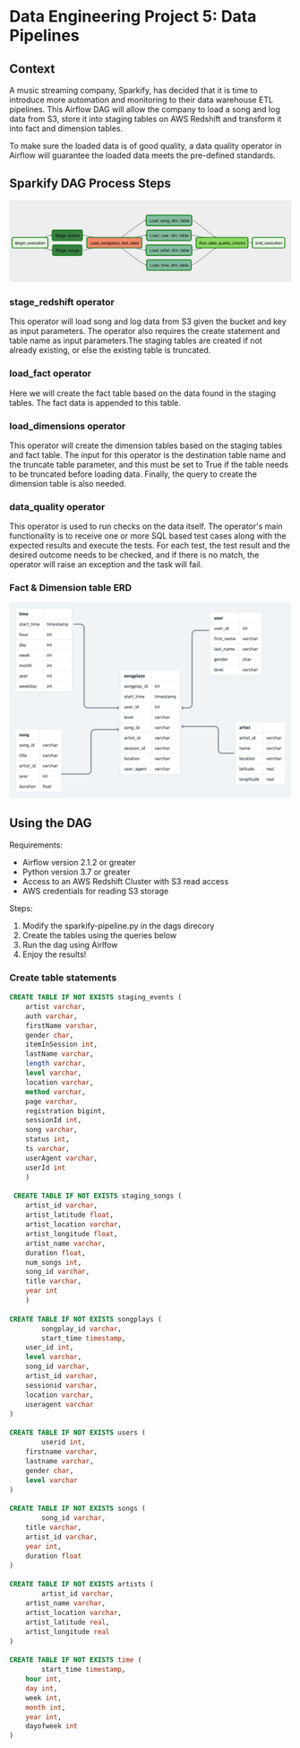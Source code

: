 # Data Engineering Project 5: Data Pipelines

## Context

A music streaming company, Sparkify, has decided that it is time to introduce more automation and monitoring to their data warehouse ETL pipelines. This Airflow DAG will allow the company to load a song and log data from S3, store it into staging tables on AWS Redshift and transform it into fact and dimension tables.

To make sure the loaded data is of good quality, a data quality operator in Airflow will guarantee the loaded data meets the pre-defined standards.

## Sparkify DAG Process Steps

![example-dag](example-dag.png)

### stage_redshift operator

This operator will load song and log data from S3 given the bucket and key as input parameters. The operator also requires the create statement and table name as input parameters.The staging tables are created if not already existing, or else the existing table is truncated.

### load_fact operator

Here we will create the fact table based on the data found in the staging tables. The fact data is appended to this table. 

### load_dimensions operator

This operator will create the dimension tables based on the staging tables and fact table. The input for this operator is the destination table name and the truncate table parameter, and this must be set to True if the table needs to be truncated before loading data. Finally, the query to create the dimension table is also needed.

### data_quality operator

This operator is used to run checks on the data itself. The operator's main functionality is to receive one or more SQL based test cases along with the expected results and execute the tests. For each test, the test result and the desired outcome needs to be checked, and if there is no match, the operator will raise an exception and the task will fail.

### Fact & Dimension table ERD

![Sparkify DWH](Sparkify_DWH.png)

## Using the DAG

Requirements: 

- Airflow version 2.1.2 or greater
- Python version 3.7 or greater
- Access to an AWS Redshift Cluster with S3 read access
- AWS credentials for reading S3 storage

Steps:

1. Modify the sparkify-pipeline.py in the dags direcory
2. Create the tables using the queries below
3. Run the dag using Airlfow
4. Enjoy the results!

### Create table statements

```sql
CREATE TABLE IF NOT EXISTS staging_events (
    artist varchar,
    auth varchar,
    firstName varchar,
    gender char,
    itemInSession int,
    lastName varchar,
    length varchar,
    level varchar,
    location varchar,
    method varchar,
    page varchar,
    registration bigint,
    sessionId int,
    song varchar,
    status int,
    ts varchar,
    userAgent varchar,
    userId int
    )
    
 CREATE TABLE IF NOT EXISTS staging_songs (
    artist_id varchar,
    artist_latitude float,
    artist_location varchar,
    artist_longitude float,
    artist_name varchar,
    duration float,
    num_songs int,
    song_id varchar,
    title varchar,
    year int
    )
    
CREATE TABLE IF NOT EXISTS songplays (
		songplay_id varchar,
		start_time timestamp,
  	user_id int,
  	level varchar,
  	song_id varchar,
  	artist_id varchar,
  	sessionid varchar,
  	location varchar,
  	useragent varchar
)

CREATE TABLE IF NOT EXISTS users (
		userid int,
  	firstname varchar,
  	lastname varchar,
  	gender char,
  	level varchar
)

CREATE TABLE IF NOT EXISTS songs (
		song_id varchar,
  	title varchar,
  	artist_id varchar,
  	year int,
  	duration float
)

CREATE TABLE IF NOT EXISTS artists (
		artist_id varchar,
  	artist_name varchar,
  	artist_location varchar,
  	artist_latitude real,
  	artist_longitude real
)

CREATE TABLE IF NOT EXISTS time (
		start_time timestamp,
  	hour int,
  	day int,
  	week int,
  	month int,
  	year int,
  	dayofweek int
)
```

